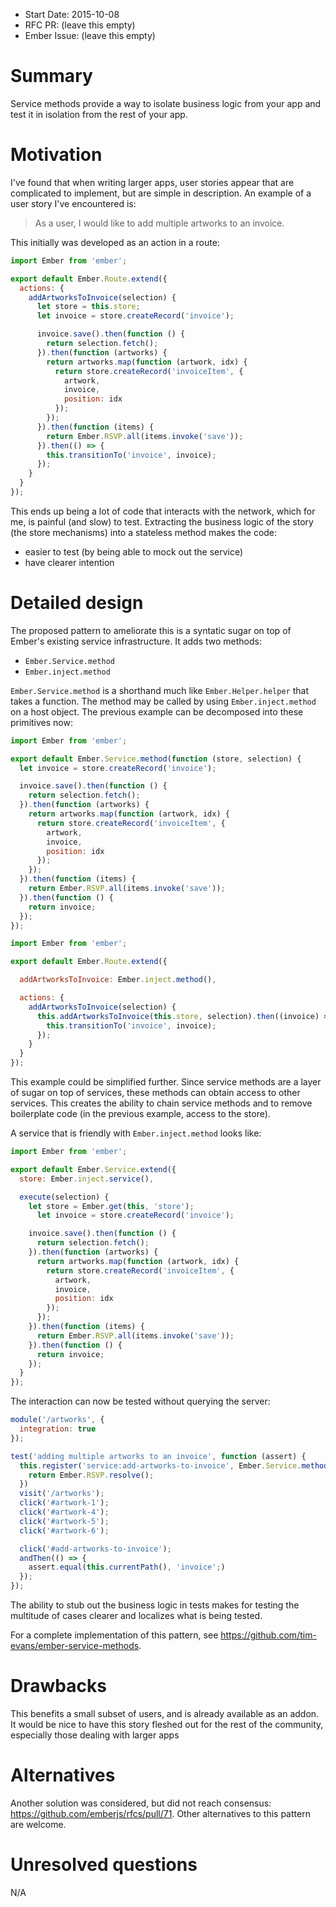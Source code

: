 - Start Date: 2015-10-08
- RFC PR: (leave this empty)
- Ember Issue: (leave this empty)

# Summary

Service methods provide a way to isolate business logic from your app and test it in isolation from the rest of your app.

# Motivation

I've found that when writing larger apps, user stories appear that are complicated to implement, but are simple in description. An example of a user story I've encountered is:

> As a user, I would like to add multiple artworks to an invoice.

This initially was developed as an action in a route:

```javascript
import Ember from 'ember';

export default Ember.Route.extend({
  actions: {
    addArtworksToInvoice(selection) {
      let store = this.store;
      let invoice = store.createRecord('invoice');

      invoice.save().then(function () {
        return selection.fetch();
      }).then(function (artworks) {
        return artworks.map(function (artwork, idx) {
          return store.createRecord('invoiceItem', {
            artwork,
            invoice,
            position: idx
          });
        });
      }).then(function (items) {
        return Ember.RSVP.all(items.invoke('save'));
      }).then(() => {
        this.transitionTo('invoice', invoice);
      });
    }
  }
});
```

This ends up being a lot of code that interacts with the network, which for me, is painful (and slow) to test. Extracting the business logic of the story (the store mechanisms) into a stateless method makes the code:

- easier to test (by being able to mock out the service)
- have clearer intention

# Detailed design

The proposed pattern to ameliorate this is a syntatic sugar on top of Ember's existing service infrastructure. It adds two methods:

- `Ember.Service.method`
- `Ember.inject.method`

`Ember.Service.method` is a shorthand much like `Ember.Helper.helper` that takes a function. The method may be called by using `Ember.inject.method` on a host object. The previous example can be decomposed into these primitives now:

```javascript
import Ember from 'ember';

export default Ember.Service.method(function (store, selection) {
  let invoice = store.createRecord('invoice');

  invoice.save().then(function () {
    return selection.fetch();
  }).then(function (artworks) {
    return artworks.map(function (artwork, idx) {
      return store.createRecord('invoiceItem', {
        artwork,
        invoice,
        position: idx
      });
    });
  }).then(function (items) {
    return Ember.RSVP.all(items.invoke('save'));
  }).then(function () {
    return invoice;
  });
});
```

```javascript
import Ember from 'ember';

export default Ember.Route.extend({

  addArtworksToInvoice: Ember.inject.method(),

  actions: {
    addArtworksToInvoice(selection) {
      this.addArtworksToInvoice(this.store, selection).then((invoice) => {
        this.transitionTo('invoice', invoice);
      });
    }
  }
});
```

This example could be simplified further. Since service methods are a layer of sugar on top of services, these methods can obtain access to other services. This creates the ability to chain service methods and to remove boilerplate code (in the previous example, access to the store).

A service that is friendly with `Ember.inject.method` looks like:

```javascript
import Ember from 'ember';

export default Ember.Service.extend({
  store: Ember.inject.service(),

  execute(selection) {
    let store = Ember.get(this, 'store');
	  let invoice = store.createRecord('invoice');

    invoice.save().then(function () {
      return selection.fetch();
    }).then(function (artworks) {
      return artworks.map(function (artwork, idx) {
        return store.createRecord('invoiceItem', {
          artwork,
          invoice,
          position: idx
        });
      });
    }).then(function (items) {
      return Ember.RSVP.all(items.invoke('save'));
    }).then(function () {
      return invoice;
    });
  }
});
```


The interaction can now be tested without querying the server:

```javascript
module('/artworks', {
  integration: true
});

test('adding multiple artworks to an invoice', function (assert) {
  this.register('service:add-artworks-to-invoice', Ember.Service.method(function () {
    return Ember.RSVP.resolve();
  })
  visit('/artworks');
  click('#artwork-1');
  click('#artwork-4');
  click('#artwork-5');
  click('#artwork-6');

  click('#add-artworks-to-invoice');
  andThen(() => {
    assert.equal(this.currentPath(), 'invoice';)
  });
});
```

The ability to stub out the business logic in tests makes for testing the multitude of cases clearer and localizes what is being tested.

For a complete implementation of this pattern, see https://github.com/tim-evans/ember-service-methods.

# Drawbacks

This benefits a small subset of users, and is already available as an addon. It would be nice to have this story fleshed out for the rest of the community, especially those dealing with larger apps

# Alternatives

Another solution was considered, but did not reach consensus: https://github.com/emberjs/rfcs/pull/71. Other alternatives to this pattern are welcome.

# Unresolved questions

N/A
